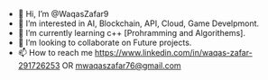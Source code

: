 - 👋 Hi, I’m @WaqasZafar9
- 👀 I’m interested in AI, Blockchain, API, Cloud, Game Develpmont.
- 🌱 I’m currently learning c++ [Prohramming and Algorithems].
- 💞️ I’m looking to collaborate on Future projects.
- 📫 How to reach me https://www.linkedin.com/in/waqas-zafar-291726253 OR mwaqaszafar76@gmail.com

<!---
WaqasZafar9/WaqasZafar9 is a ✨ special ✨ repository because its `README.md` (this file) appears on your GitHub profile.
You can click the Preview link to take a look at your changes.
--->
